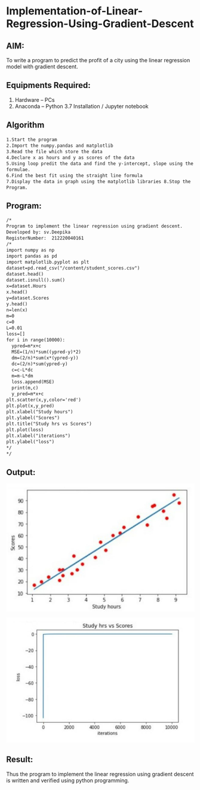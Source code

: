# Implementation-of-Linear-Regression-Using-Gradient-Descent

## AIM:
To write a program to predict the profit of a city using the linear regression model with gradient descent.

## Equipments Required:
1. Hardware – PCs
2. Anaconda – Python 3.7 Installation / Jupyter notebook

## Algorithm
```
1.Start the program
2.Import the numpy.pandas and matplotlib 
3.Read the file which store the data 
4.Declare x as hours and y as scores of the data 
5.Using loop predit the data and find the y-intercept, slope using the formulae. 
6.Find the best fit using the straight line formula
7.Display the data in graph using the matplotlib libraries 8.Stop the Program. 
```
## Program:
```
/*
Program to implement the linear regression using gradient descent.
Developed by: sv.Deepika
RegisterNumber:  212220040161
/*
import numpy as np
import pandas as pd
import matplotlib.pyplot as plt
dataset=pd.read_csv("/content/student_scores.csv")
dataset.head()
dataset.isnull().sum()
x=dataset.Hours
x.head()
y=dataset.Scores
y.head()
n=len(x)
m=0
c=0
L=0.01
loss=[]
for i in range(10000):
  ypred=m*x+c
  MSE=(1/n)*sum((ypred-y)*2)
  dm=(2/n)*sum(x*(ypred-y))
  dc=(2/n)*sum(ypred-y)
  c=c-L*dc
  m=m-L*dm
  loss.append(MSE)
  print(m,c)
  y_pred=m*x+c
plt.scatter(x,y,color='red')
plt.plot(x,y_pred)
plt.xlabel("Study hours")
plt.ylabel("Scores")
plt.title("Study hrs vs Scores")
plt.plot(loss)
plt.xlabel("iterations")
plt.ylabel("loss")
*/
*/
```

## Output:
![image](https://github.com/SVDeepu/Implementation-of-Linear-Regression-Using-Gradient-Descent/blob/e5a7ec2815a639fa3283e335250c639b7b9c7413/WhatsApp%20Image%202022-10-14%20at%2008.57.54.jpg)

![image](https://github.com/SVDeepu/Implementation-of-Linear-Regression-Using-Gradient-Descent/blob/2032d30d8e1a8d743e9d5bd96bc95bf46164422c/WhatsApp%20Image%202022-10-14%20at%2008.59.27.jpg)
## Result:
Thus the program to implement the linear regression using gradient descent is written and verified using python programming.
